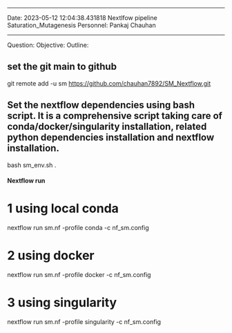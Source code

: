 *****************************


Date: 2023-05-12 12:04:38.431818
Nextlfow pipeline Saturation_Mutagenesis
Personnel: Pankaj Chauhan
*****************************


 
 
Question: 
Objective: 
Outline: 



## set the git main to github
git remote add -u sm https://github.com/chauhan7892/SM_Nextflow.git


## Set the nextflow dependencies using bash script. It is a comprehensive script taking care of conda/docker/singularity installation, related python dependencies installation and nextflow installation.  
bash sm_env.sh .

#### Nextflow run
# 1 using local conda
nextflow run sm.nf -profile conda -c nf_sm.config

# 2 using docker
nextflow run sm.nf -profile docker -c nf_sm.config

# 3 using singularity
nextflow run sm.nf -profile singularity -c nf_sm.config

